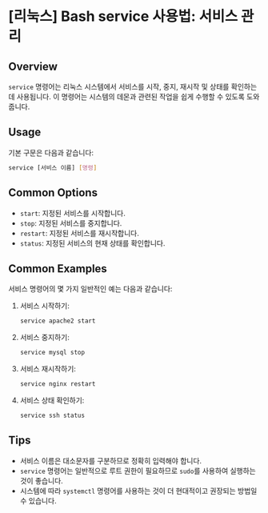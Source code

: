 # [리눅스] Bash service 사용법: 서비스 관리

## Overview
`service` 명령어는 리눅스 시스템에서 서비스를 시작, 중지, 재시작 및 상태를 확인하는 데 사용됩니다. 이 명령어는 시스템의 데몬과 관련된 작업을 쉽게 수행할 수 있도록 도와줍니다.

## Usage
기본 구문은 다음과 같습니다:
```bash
service [서비스 이름] [명령]
```

## Common Options
- `start`: 지정된 서비스를 시작합니다.
- `stop`: 지정된 서비스를 중지합니다.
- `restart`: 지정된 서비스를 재시작합니다.
- `status`: 지정된 서비스의 현재 상태를 확인합니다.

## Common Examples
서비스 명령어의 몇 가지 일반적인 예는 다음과 같습니다:

1. 서비스 시작하기:
   ```bash
   service apache2 start
   ```

2. 서비스 중지하기:
   ```bash
   service mysql stop
   ```

3. 서비스 재시작하기:
   ```bash
   service nginx restart
   ```

4. 서비스 상태 확인하기:
   ```bash
   service ssh status
   ```

## Tips
- 서비스 이름은 대소문자를 구분하므로 정확히 입력해야 합니다.
- `service` 명령어는 일반적으로 루트 권한이 필요하므로 `sudo`를 사용하여 실행하는 것이 좋습니다.
- 시스템에 따라 `systemctl` 명령어를 사용하는 것이 더 현대적이고 권장되는 방법일 수 있습니다.